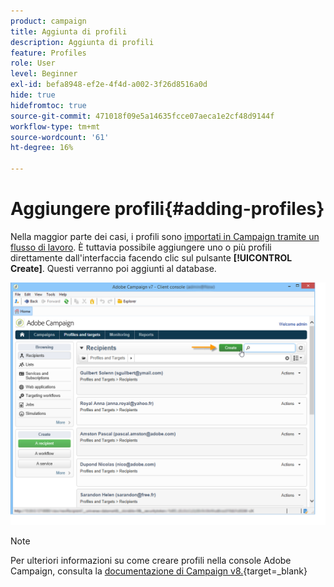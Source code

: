 ```yaml
---
product: campaign
title: Aggiunta di profili
description: Aggiunta di profili
feature: Profiles
role: User
level: Beginner
exl-id: befa8948-ef2e-4f4d-a002-3f26d8516a0d
hide: true
hidefromtoc: true
source-git-commit: 471018f09e5a14635fcce07aeca1e2cf48d9144f
workflow-type: tm+mt
source-wordcount: '61'
ht-degree: 16%

---
```


# Aggiungere profili{#adding-profiles}



Nella maggior parte dei casi, i profili sono [importati in Campaign tramite un flusso di lavoro](../../platform/using/import-export-workflows.md). È tuttavia possibile aggiungere uno o più profili direttamente dall&#39;interfaccia facendo clic sul pulsante **[!UICONTROL Create]**. Questi verranno poi aggiunti al database.

![](assets/s_ncs_user_profile_add.png)

>[!NOTE]
>
>Per ulteriori informazioni su come creare profili nella console Adobe Campaign, consulta la [documentazione di Campaign v8.](https://experienceleague.adobe.com/en/docs/campaign-classic/using/getting-started/profile-management/adding-profiles){target=_blank}


<!--
Enter the information for this profile. The tabs and fields to be completed are described in [Editing a profile](../../platform/using/editing-a-profile.md).

Click **[!UICONTROL Save]** to validate profile creation. The profile is then added in Adobe Campaign database.
-->